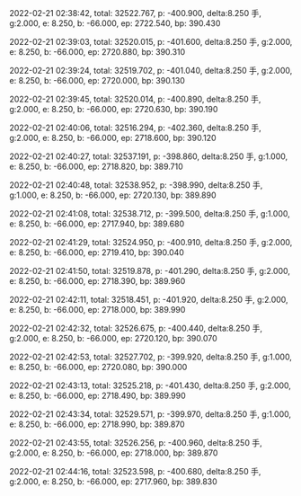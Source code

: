 2022-02-21 02:38:42, total: 32522.767, p: -400.900, delta:8.250 手, g:2.000, e: 8.250, b: -66.000, ep: 2722.540, bp: 390.430

2022-02-21 02:39:03, total: 32520.015, p: -401.600, delta:8.250 手, g:2.000, e: 8.250, b: -66.000, ep: 2720.880, bp: 390.310

2022-02-21 02:39:24, total: 32519.702, p: -401.040, delta:8.250 手, g:2.000, e: 8.250, b: -66.000, ep: 2720.000, bp: 390.130

2022-02-21 02:39:45, total: 32520.014, p: -400.890, delta:8.250 手, g:2.000, e: 8.250, b: -66.000, ep: 2720.630, bp: 390.190

2022-02-21 02:40:06, total: 32516.294, p: -402.360, delta:8.250 手, g:2.000, e: 8.250, b: -66.000, ep: 2718.600, bp: 390.120

2022-02-21 02:40:27, total: 32537.191, p: -398.860, delta:8.250 手, g:1.000, e: 8.250, b: -66.000, ep: 2718.820, bp: 389.710

2022-02-21 02:40:48, total: 32538.952, p: -398.990, delta:8.250 手, g:1.000, e: 8.250, b: -66.000, ep: 2720.130, bp: 389.890

2022-02-21 02:41:08, total: 32538.712, p: -399.500, delta:8.250 手, g:1.000, e: 8.250, b: -66.000, ep: 2717.940, bp: 389.680

2022-02-21 02:41:29, total: 32524.950, p: -400.910, delta:8.250 手, g:2.000, e: 8.250, b: -66.000, ep: 2719.410, bp: 390.040

2022-02-21 02:41:50, total: 32519.878, p: -401.290, delta:8.250 手, g:2.000, e: 8.250, b: -66.000, ep: 2718.390, bp: 389.960

2022-02-21 02:42:11, total: 32518.451, p: -401.920, delta:8.250 手, g:2.000, e: 8.250, b: -66.000, ep: 2718.000, bp: 389.990

2022-02-21 02:42:32, total: 32526.675, p: -400.440, delta:8.250 手, g:2.000, e: 8.250, b: -66.000, ep: 2720.120, bp: 390.070

2022-02-21 02:42:53, total: 32527.702, p: -399.920, delta:8.250 手, g:1.000, e: 8.250, b: -66.000, ep: 2720.080, bp: 390.000

2022-02-21 02:43:13, total: 32525.218, p: -401.430, delta:8.250 手, g:2.000, e: 8.250, b: -66.000, ep: 2718.490, bp: 389.990

2022-02-21 02:43:34, total: 32529.571, p: -399.970, delta:8.250 手, g:1.000, e: 8.250, b: -66.000, ep: 2718.990, bp: 389.870

2022-02-21 02:43:55, total: 32526.256, p: -400.960, delta:8.250 手, g:2.000, e: 8.250, b: -66.000, ep: 2718.000, bp: 389.870

2022-02-21 02:44:16, total: 32523.598, p: -400.680, delta:8.250 手, g:2.000, e: 8.250, b: -66.000, ep: 2717.960, bp: 389.830